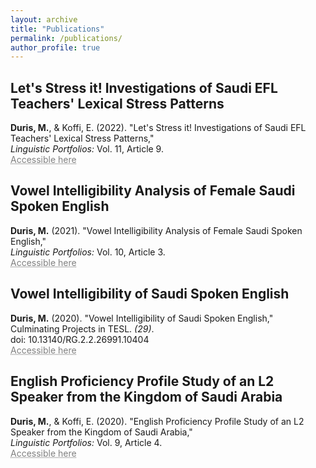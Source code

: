 ```yaml
---
layout: archive
title: "Publications"
permalink: /publications/
author_profile: true
---
```


## Let's Stress it! Investigations of Saudi EFL Teachers' Lexical Stress Patterns<br/>

**Duris, M.**, & Koffi, E. (2022). "Let's Stress it! Investigations of Saudi EFL Teachers' Lexical Stress Patterns,"<br/>_Linguistic Portfolios:_ Vol. 11, Article 9.<br/>
<a href="https://repository.stcloudstate.edu/stcloud_ling/vol11/iss1/9/" target="_blank" style="color: grey; text-decoration: underline;text-decoration-style: dotted;">Accessible here</a>

## Vowel Intelligibility Analysis of Female Saudi Spoken English<br/>

**Duris, M.** (2021). "Vowel Intelligibility Analysis of Female Saudi Spoken English,"<br/>_Linguistic Portfolios:_ Vol. 10, Article 3.<br/>
<a href="https://repository.stcloudstate.edu/stcloud_ling/vol10/iss1/3" target="_blank" style="color: grey; text-decoration: underline;text-decoration-style: dotted;">Accessible here</a>

## Vowel Intelligibility of Saudi Spoken English<br/>

**Duris, M.** (2020). "Vowel Intelligibility of Saudi Spoken English,"<br/>Culminating Projects in TESL. _(29)_.<br/>
doi: 10.13140/RG.2.2.26991.10404 <br/>
<a href="https://repository.stcloudstate.edu/tesl_etds/29" target="_blank" style="color: grey; text-decoration: underline;text-decoration-style: dotted;">Accessible here</a>

## English Proficiency Profile Study of an L2 Speaker from the Kingdom of Saudi Arabia<br/>

**Duris, M.**, & Koffi, E. (2020). "English Proficiency Profile Study of an L2 Speaker from the Kingdom of Saudi Arabia,"<br/>_Linguistic Portfolios:_ Vol. 9, Article 4.<br/>
<a href="https://repository.stcloudstate.edu/stcloud_ling/vol9/iss1/4" target="_blank" style="color: grey; text-decoration: underline;text-decoration-style: dotted;">Accessible here</a>
